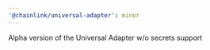 ```yaml
---
'@chainlink/universal-adapter': minor
---
```


Alpha version of the Universal Adapter w/o secrets support
